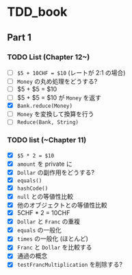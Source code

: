 # TDD_book
## Part 1
### TODO List (Chapter 12~)

- [ ] `$5 + 10CHF = $10` (レートが 2:1 の場合)
- [ ] `Money` の丸め処理をどうする?
- [ ] $5 + $5 = $10
- [ ] $5 + $5 = $10 が `Money` を返す
- [x] `Bank.reduce(Money)`
- [ ] `Money` を変換して換算を行う
- [ ] `Reduce(Bank, String)` 
 
### TODO list (~Chapter 11)

- [x] `$5 * 2 = $10`
- [x] `amount` を private に
- [x] `Dollar` の副作用をどうする?
- [x] `equals()`
- [x] `hashCode()`
- [x] `null` との等値性比較
- [x] 他のオブジェクトとの等値性比較
- [x] 5CHF * 2 = 10CHF
- [x] `Dollar` と `Franc` の重複
- [x] `equals` の一般化
- [x] `times`  の一般化 (ほとんど)
- [x] `Franc` と `Dollar` を比較する
- [x] 通過の概念
- [x] `testFrancMultiplication` を削除する?